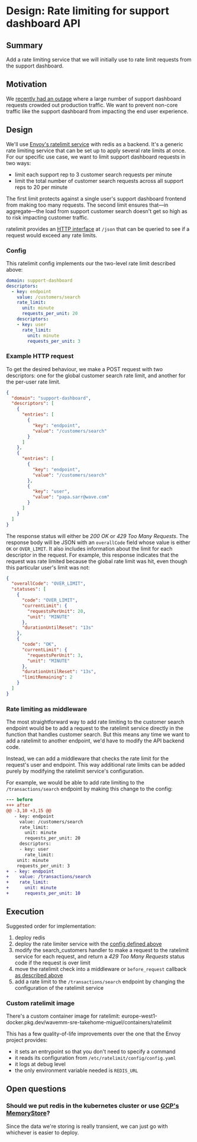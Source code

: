 # Design: Rate limiting for support dashboard API

## Summary

Add a rate limiting service that we will initially use to rate limit requests from the support dashboard.

## Motivation

We [recently had an outage][postmortem] where a large number of support dashboard requests crowded out production traffic. We want to prevent non-core traffic like the support dashboard from impacting the end user experience.

[postmortem]: ../postmortems/2021-05-01-failing-requests-due-to-bad-support-dashboard-deploy.md


## Design

We'll use [Envoy's ratelimit service][ratelimit] with redis as a backend. It's a generic rate limiting service that can be set up to apply several rate limits at once. For our specific use case, we want to limit support dashboard requests in two ways:
- limit each support rep to 3 customer search requests per minute
- limit the total number of customer search requests across all support reps to 20 per minute

The first limit protects against a single user's support dashboard frontend from making too many requests. The second limit ensures that—in aggregate—the load from support customer search doesn't get so high as to risk impacting customer traffic.

ratelimit provides an [HTTP interface][http] at `/json` that can be queried to see if a request would exceed any rate limits.

[ratelimit]: https://github.com/envoyproxy/ratelimit/
[http]: https://github.com/envoyproxy/ratelimit/#http-port

### Config
<a name="config"></a>

This ratelimit config implements our the two-level rate limit described above:

```yaml
domain: support-dashboard
descriptors:
  - key: endpoint
    value: /customers/search
    rate_limit:
      unit: minute
      requests_per_unit: 20
    descriptors:
    - key: user
      rate_limit:
        unit: minute
        requests_per_unit: 3
```

### Example HTTP request

To get the desired behaviour, we make a POST request with two descriptors: one for the global customer search rate limit, and another for the per-user rate limit.

```json
{
  "domain": "support-dashboard",
  "descriptors": [
    {
      "entries": [
        {
          "key": "endpoint",
          "value": "/customers/search"
        }
      ]
    },
    {
      "entries": [
        {
          "key": "endpoint",
          "value": "/customers/search"
        },
        {
          "key": "user",
          "value": "papa.sarr@wave.com"
        }
      ]
    }
  ]
}

```

The response status will either be _200 OK_ or _429 Too Many Requests_. The response body will be JSON with an `overallCode` field whose value is either `OK` or `OVER_LIMIT`. It also includes information about the limit for each descriptor in the request. For example, this response indicates that the request was rate limited because the global rate limit was hit, even though this particular user's limit was not:

```json
{
  "overallCode": "OVER_LIMIT",
  "statuses": [
    {
      "code": "OVER_LIMIT",
      "currentLimit": {
        "requestsPerUnit": 20,
        "unit": "MINUTE"
      },
      "durationUntilReset": "13s"
    },
    {
      "code": "OK",
      "currentLimit": {
        "requestsPerUnit": 3,
        "unit": "MINUTE"
      },
      "durationUntilReset": "13s",
      "limitRemaining": 2
    }
  ]
}
```


### Rate limiting as middleware
<a name="middleware"></a>

The most straightforward way to add rate limiting to the customer search endpoint would be to add a request to the ratelimit service directly in the function that handles customer search. But this means any time we want to add a ratelimit to another endpoint, we'd have to modify the API backend code.

Instead, we can add a middleware that checks the rate limit for the request's user and endpoint. This way additional rate limits can be added purely by modifying the ratelimit service's configuration.

For example, we would be able to add rate limiting to the `/transactions/search` endpoint by making this change to the config:

```diff
--- before
+++ after
@@ -3,10 +3,15 @@
   - key: endpoint
     value: /customers/search
     rate_limit:
       unit: minute
       requests_per_unit: 20
     descriptors:
     - key: user
       rate_limit:
	unit: minute
	requests_per_unit: 3
+  - key: endpoint
+    value: /transactions/search
+    rate_limit:
+      unit: minute
+      requests_per_unit: 10
```


## Execution
<a name="execution"></a>

Suggested order for implementation:

1. deploy redis
2. deploy the rate limiter service with the [config defined above](#config)
3. modify the search_customers handler to make a request to the ratelimit service for each request, and return a _429 Too Many Requests_ status code if the request is over limit
4. move the ratelimit check into a middleware or `before_request` callback [as described above](#middleware)
5. add a rate limit to the `/transactions/search` endpoint by changing the configuration of the ratelimit service

### Custom ratelimit image

There's a custom container image for ratelimit: europe-west1-docker.pkg.dev/wavemm-sre-takehome-miguel/containers/ratelimit

This has a few quality-of-life improvements over the one that the Envoy project provides:
- it sets an entrypoint so that you don't need to specify a command
- it reads its configuration from `/etc/ratelimit/config/config.yaml`
- it logs at debug level
- the only environment variable needed is `REDIS_URL`


## Open questions

### Should we put redis in the kubernetes cluster or use [GCP's MemoryStore][memorystore-redis]?

Since the data we're storing is really transient, we can just go with whichever is easier to deploy.

[memorystore-redis]: https://cloud.google.com/memorystore/docs/redis
